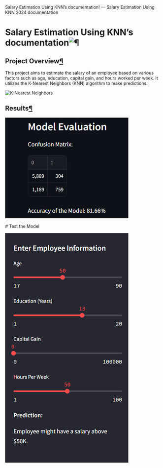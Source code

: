   Salary Estimation Using KNN’s documentation! — Salary Estimation Using KNN 2024 documentation     

Salary Estimation Using KNN’s documentation![¶](#salary-estimation-using-knn-s-documentation)
====================================================================================================================

Project Overview[¶](#project-overview)
-------------------------------------------------------------

This project aims to estimate the salary of an employee based on various factors such as age, education, capital gain, and hours worked per week. It utilizes the K-Nearest Neighbors (KNN) algorithm to make predictions.

![K-Nearest Neighbors](_images/knn.png)



Results[¶](#results)
-------------------------------------------

![Evaluation Metrics](build/html/_images/2.1.jpg)

\# Test the Model

![Test the Model](build/html/_images/2.2.jpg)
